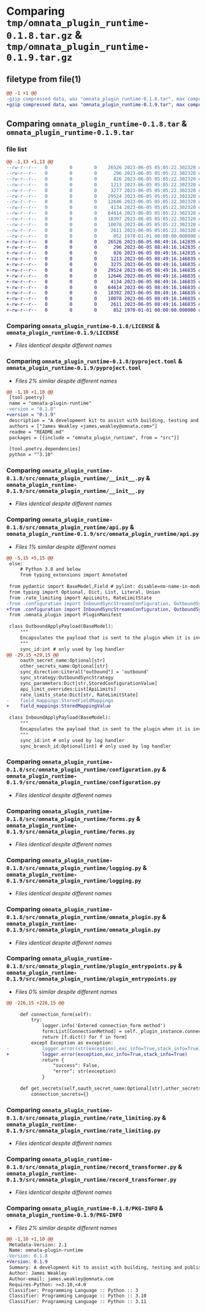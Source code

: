 # Comparing `tmp/omnata_plugin_runtime-0.1.8.tar.gz` & `tmp/omnata_plugin_runtime-0.1.9.tar.gz`

## filetype from file(1)

```diff
@@ -1 +1 @@
-gzip compressed data, was "omnata_plugin_runtime-0.1.8.tar", max compression
+gzip compressed data, was "omnata_plugin_runtime-0.1.9.tar", max compression
```

## Comparing `omnata_plugin_runtime-0.1.8.tar` & `omnata_plugin_runtime-0.1.9.tar`

### file list

```diff
@@ -1,13 +1,13 @@
--rw-r--r--   0        0        0    26526 2023-06-05 05:05:22.302320 omnata_plugin_runtime-0.1.8/LICENSE
--rw-r--r--   0        0        0      296 2023-06-05 05:05:22.302320 omnata_plugin_runtime-0.1.8/README.md
--rw-r--r--   0        0        0      826 2023-06-05 05:05:22.302320 omnata_plugin_runtime-0.1.8/pyproject.toml
--rw-r--r--   0        0        0     1213 2023-06-05 05:05:22.302320 omnata_plugin_runtime-0.1.8/src/omnata_plugin_runtime/__init__.py
--rw-r--r--   0        0        0     3277 2023-06-05 05:05:22.302320 omnata_plugin_runtime-0.1.8/src/omnata_plugin_runtime/api.py
--rw-r--r--   0        0        0    29524 2023-06-05 05:05:22.302320 omnata_plugin_runtime-0.1.8/src/omnata_plugin_runtime/configuration.py
--rw-r--r--   0        0        0    12646 2023-06-05 05:05:22.302320 omnata_plugin_runtime-0.1.8/src/omnata_plugin_runtime/forms.py
--rw-r--r--   0        0        0     4134 2023-06-05 05:05:22.302320 omnata_plugin_runtime-0.1.8/src/omnata_plugin_runtime/logging.py
--rw-r--r--   0        0        0    64614 2023-06-05 05:05:22.302320 omnata_plugin_runtime-0.1.8/src/omnata_plugin_runtime/omnata_plugin.py
--rw-r--r--   0        0        0    18397 2023-06-05 05:05:22.302320 omnata_plugin_runtime-0.1.8/src/omnata_plugin_runtime/plugin_entrypoints.py
--rw-r--r--   0        0        0    10078 2023-06-05 05:05:22.302320 omnata_plugin_runtime-0.1.8/src/omnata_plugin_runtime/rate_limiting.py
--rw-r--r--   0        0        0     2611 2023-06-05 05:05:22.302320 omnata_plugin_runtime-0.1.8/src/omnata_plugin_runtime/record_transformer.py
--rw-r--r--   0        0        0      852 1970-01-01 00:00:00.000000 omnata_plugin_runtime-0.1.8/PKG-INFO
+-rw-r--r--   0        0        0    26526 2023-06-05 08:49:16.142835 omnata_plugin_runtime-0.1.9/LICENSE
+-rw-r--r--   0        0        0      296 2023-06-05 08:49:16.142835 omnata_plugin_runtime-0.1.9/README.md
+-rw-r--r--   0        0        0      826 2023-06-05 08:49:16.142835 omnata_plugin_runtime-0.1.9/pyproject.toml
+-rw-r--r--   0        0        0     1213 2023-06-05 08:49:16.146835 omnata_plugin_runtime-0.1.9/src/omnata_plugin_runtime/__init__.py
+-rw-r--r--   0        0        0     3275 2023-06-05 08:49:16.146835 omnata_plugin_runtime-0.1.9/src/omnata_plugin_runtime/api.py
+-rw-r--r--   0        0        0    29524 2023-06-05 08:49:16.146835 omnata_plugin_runtime-0.1.9/src/omnata_plugin_runtime/configuration.py
+-rw-r--r--   0        0        0    12646 2023-06-05 08:49:16.146835 omnata_plugin_runtime-0.1.9/src/omnata_plugin_runtime/forms.py
+-rw-r--r--   0        0        0     4134 2023-06-05 08:49:16.146835 omnata_plugin_runtime-0.1.9/src/omnata_plugin_runtime/logging.py
+-rw-r--r--   0        0        0    64614 2023-06-05 08:49:16.146835 omnata_plugin_runtime-0.1.9/src/omnata_plugin_runtime/omnata_plugin.py
+-rw-r--r--   0        0        0    18392 2023-06-05 08:49:16.146835 omnata_plugin_runtime-0.1.9/src/omnata_plugin_runtime/plugin_entrypoints.py
+-rw-r--r--   0        0        0    10078 2023-06-05 08:49:16.146835 omnata_plugin_runtime-0.1.9/src/omnata_plugin_runtime/rate_limiting.py
+-rw-r--r--   0        0        0     2611 2023-06-05 08:49:16.146835 omnata_plugin_runtime-0.1.9/src/omnata_plugin_runtime/record_transformer.py
+-rw-r--r--   0        0        0      852 1970-01-01 00:00:00.000000 omnata_plugin_runtime-0.1.9/PKG-INFO
```

### Comparing `omnata_plugin_runtime-0.1.8/LICENSE` & `omnata_plugin_runtime-0.1.9/LICENSE`

 * *Files identical despite different names*

### Comparing `omnata_plugin_runtime-0.1.8/pyproject.toml` & `omnata_plugin_runtime-0.1.9/pyproject.toml`

 * *Files 2% similar despite different names*

```diff
@@ -1,10 +1,10 @@
 [tool.poetry]
 name = "omnata-plugin-runtime"
-version = "0.1.8"
+version = "0.1.9"
 description = "A development kit to assist with building, testing and publishing Omnata Plugins"
 authors = ["James Weakley <james.weakley@omnata.com>"]
 readme = "README.md"
 packages = [{include = "omnata_plugin_runtime", from = "src"}]
 
 [tool.poetry.dependencies]
 python = "^3.10"
```

### Comparing `omnata_plugin_runtime-0.1.8/src/omnata_plugin_runtime/__init__.py` & `omnata_plugin_runtime-0.1.9/src/omnata_plugin_runtime/__init__.py`

 * *Files identical despite different names*

### Comparing `omnata_plugin_runtime-0.1.8/src/omnata_plugin_runtime/api.py` & `omnata_plugin_runtime-0.1.9/src/omnata_plugin_runtime/api.py`

 * *Files 1% similar despite different names*

```diff
@@ -5,15 +5,15 @@
 else:
     # Python 3.8 and below
     from typing_extensions import Annotated
 
 from pydantic import BaseModel,Field # pylint: disable=no-name-in-module
 from typing import Optional, Dict, List, Literal, Union
 from .rate_limiting import ApiLimits, RateLimitState
-from .configuration import InboundSyncStreamsConfiguration, OutboundSyncStrategy, StoredConfigurationValue, StoredFieldMappings
+from .configuration import InboundSyncStreamsConfiguration, OutboundSyncStrategy, StoredConfigurationValue, StoredMappingValue
 from .omnata_plugin import PluginManifest
 
 class OutboundApplyPayload(BaseModel):
     """
     Encapsulates the payload that is sent to the plugin when it is invoked to perform an outbound sync.
     """
     sync_id:int # only used by log handler
@@ -29,15 +29,15 @@
     oauth_secret_name:Optional[str]
     other_secrets_name:Optional[str]
     sync_direction:Literal["outbound"] = 'outbound'
     sync_strategy:OutboundSyncStrategy
     sync_parameters:Dict[str,StoredConfigurationValue]
     api_limit_overrides:List[ApiLimits]
     rate_limits_state:Dict[str, RateLimitState]
-    field_mappings:StoredFieldMappings
+    field_mappings:StoredMappingValue
 
 class InboundApplyPayload(BaseModel):
     """
     Encapsulates the payload that is sent to the plugin when it is invoked to perform an inbound sync.
     """
     sync_id:int # only used by log handler
     sync_branch_id:Optional[int] # only used by log handler
```

### Comparing `omnata_plugin_runtime-0.1.8/src/omnata_plugin_runtime/configuration.py` & `omnata_plugin_runtime-0.1.9/src/omnata_plugin_runtime/configuration.py`

 * *Files identical despite different names*

### Comparing `omnata_plugin_runtime-0.1.8/src/omnata_plugin_runtime/forms.py` & `omnata_plugin_runtime-0.1.9/src/omnata_plugin_runtime/forms.py`

 * *Files identical despite different names*

### Comparing `omnata_plugin_runtime-0.1.8/src/omnata_plugin_runtime/logging.py` & `omnata_plugin_runtime-0.1.9/src/omnata_plugin_runtime/logging.py`

 * *Files identical despite different names*

### Comparing `omnata_plugin_runtime-0.1.8/src/omnata_plugin_runtime/omnata_plugin.py` & `omnata_plugin_runtime-0.1.9/src/omnata_plugin_runtime/omnata_plugin.py`

 * *Files identical despite different names*

### Comparing `omnata_plugin_runtime-0.1.8/src/omnata_plugin_runtime/plugin_entrypoints.py` & `omnata_plugin_runtime-0.1.9/src/omnata_plugin_runtime/plugin_entrypoints.py`

 * *Files 0% similar despite different names*

```diff
@@ -226,15 +226,15 @@
         
     def connection_form(self):
         try:
             logger.info('Entered connection_form method')
             form:List[ConnectionMethod] = self._plugin_instance.connection_form()
             return [f.dict() for f in form]
         except Exception as exception:
-            logger.error(str(exception),exc_info=True,stack_info=True)
+            logger.error(exception,exc_info=True,stack_info=True)
             return {
                 "success": False,
                 "error": str(exception)
             }
 
     def get_secrets(self,oauth_secret_name:Optional[str],other_secrets_name:Optional[str]) -> Dict[str,StoredConfigurationValue]:
         connection_secrets={}
```

### Comparing `omnata_plugin_runtime-0.1.8/src/omnata_plugin_runtime/rate_limiting.py` & `omnata_plugin_runtime-0.1.9/src/omnata_plugin_runtime/rate_limiting.py`

 * *Files identical despite different names*

### Comparing `omnata_plugin_runtime-0.1.8/src/omnata_plugin_runtime/record_transformer.py` & `omnata_plugin_runtime-0.1.9/src/omnata_plugin_runtime/record_transformer.py`

 * *Files identical despite different names*

### Comparing `omnata_plugin_runtime-0.1.8/PKG-INFO` & `omnata_plugin_runtime-0.1.9/PKG-INFO`

 * *Files 2% similar despite different names*

```diff
@@ -1,10 +1,10 @@
 Metadata-Version: 2.1
 Name: omnata-plugin-runtime
-Version: 0.1.8
+Version: 0.1.9
 Summary: A development kit to assist with building, testing and publishing Omnata Plugins
 Author: James Weakley
 Author-email: james.weakley@omnata.com
 Requires-Python: >=3.10,<4.0
 Classifier: Programming Language :: Python :: 3
 Classifier: Programming Language :: Python :: 3.10
 Classifier: Programming Language :: Python :: 3.11
```

